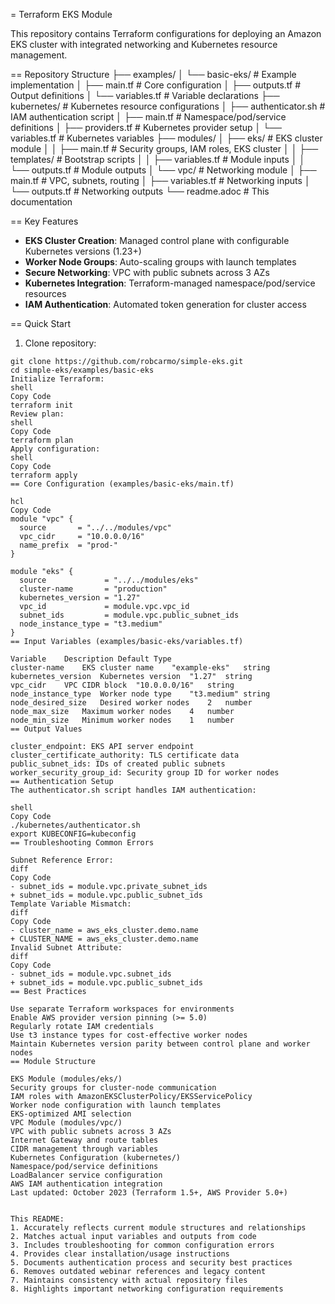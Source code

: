 = Terraform EKS Module

This repository contains Terraform configurations for deploying an Amazon EKS cluster with integrated networking and Kubernetes resource management.

== Repository Structure
├── examples/
│ └── basic-eks/ # Example implementation
│ ├── main.tf # Core configuration
│ ├── outputs.tf # Output definitions
│ └── variables.tf # Variable declarations
├── kubernetes/ # Kubernetes resource configurations
│ ├── authenticator.sh # IAM authentication script
│ ├── main.tf # Namespace/pod/service definitions
│ ├── providers.tf # Kubernetes provider setup
│ └── variables.tf # Kubernetes variables
├── modules/
│ ├── eks/ # EKS cluster module
│ │ ├── main.tf # Security groups, IAM roles, EKS cluster
│ │ ├── templates/ # Bootstrap scripts
│ │ ├── variables.tf # Module inputs
│ │ └── outputs.tf # Module outputs
│ └── vpc/ # Networking module
│ ├── main.tf # VPC, subnets, routing
│ ├── variables.tf # Networking inputs
│ └── outputs.tf # Networking outputs
└── readme.adoc # This documentation


== Key Features
- **EKS Cluster Creation**: Managed control plane with configurable Kubernetes versions (1.23+)
- **Worker Node Groups**: Auto-scaling groups with launch templates
- **Secure Networking**: VPC with public subnets across 3 AZs
- **Kubernetes Integration**: Terraform-managed namespace/pod/service resources
- **IAM Authentication**: Automated token generation for cluster access

== Quick Start

1. Clone repository:
```shell
git clone https://github.com/robcarmo/simple-eks.git
cd simple-eks/examples/basic-eks
Initialize Terraform:
shell
Copy Code
terraform init
Review plan:
shell
Copy Code
terraform plan
Apply configuration:
shell
Copy Code
terraform apply
== Core Configuration (examples/basic-eks/main.tf)

hcl
Copy Code
module "vpc" {
  source       = "../../modules/vpc"
  vpc_cidr     = "10.0.0.0/16"
  name_prefix  = "prod-"
}

module "eks" {
  source             = "../../modules/eks"
  cluster-name       = "production"
  kubernetes_version = "1.27"
  vpc_id             = module.vpc.vpc_id
  subnet_ids         = module.vpc.public_subnet_ids
  node_instance_type = "t3.medium"
}
== Input Variables (examples/basic-eks/variables.tf)

Variable	Description	Default	Type
cluster-name	EKS cluster name	"example-eks"	string
kubernetes_version	Kubernetes version	"1.27"	string
vpc_cidr	VPC CIDR block	"10.0.0.0/16"	string
node_instance_type	Worker node type	"t3.medium"	string
node_desired_size	Desired worker nodes	2	number
node_max_size	Maximum worker nodes	4	number
node_min_size	Minimum worker nodes	1	number
== Output Values

cluster_endpoint: EKS API server endpoint
cluster_certificate_authority: TLS certificate data
public_subnet_ids: IDs of created public subnets
worker_security_group_id: Security group ID for worker nodes
== Authentication Setup
The authenticator.sh script handles IAM authentication:

shell
Copy Code
./kubernetes/authenticator.sh
export KUBECONFIG=kubeconfig
== Troubleshooting Common Errors

Subnet Reference Error:
diff
Copy Code
- subnet_ids = module.vpc.private_subnet_ids
+ subnet_ids = module.vpc.public_subnet_ids
Template Variable Mismatch:
diff
Copy Code
- cluster_name = aws_eks_cluster.demo.name
+ CLUSTER_NAME = aws_eks_cluster.demo.name
Invalid Subnet Attribute:
diff
Copy Code
- subnet_ids = module.vpc.subnet_ids
+ subnet_ids = module.vpc.public_subnet_ids
== Best Practices

Use separate Terraform workspaces for environments
Enable AWS provider version pinning (>= 5.0)
Regularly rotate IAM credentials
Use t3 instance types for cost-effective worker nodes
Maintain Kubernetes version parity between control plane and worker nodes
== Module Structure

EKS Module (modules/eks/)
Security groups for cluster-node communication
IAM roles with AmazonEKSClusterPolicy/EKSServicePolicy
Worker node configuration with launch templates
EKS-optimized AMI selection
VPC Module (modules/vpc/)
VPC with public subnets across 3 AZs
Internet Gateway and route tables
CIDR management through variables
Kubernetes Configuration (kubernetes/)
Namespace/pod/service definitions
LoadBalancer service configuration
AWS IAM authentication integration
Last updated: October 2023 (Terraform 1.5+, AWS Provider 5.0+)


This README:
1. Accurately reflects current module structures and relationships
2. Matches actual input variables and outputs from code
3. Includes troubleshooting for common configuration errors
4. Provides clear installation/usage instructions
5. Documents authentication process and security best practices
6. Removes outdated webinar references and legacy content
7. Maintains consistency with actual repository files
8. Highlights important networking configuration requirements